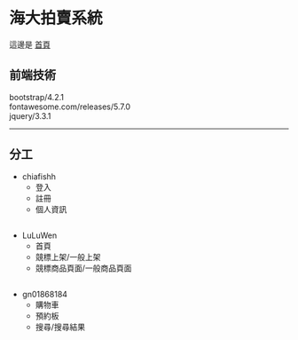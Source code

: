 # 海大拍賣系統
這邊是 [首頁](https://gn01868184.github.io/NTOU-Auction-system.github.io/index.html)
## 前端技術
bootstrap/4.2.1<br>
fontawesome.com/releases/5.7.0<br>
jquery/3.3.1<br>
***
## 分工
* chiafishh
  * 登入
  * 註冊
  * 個人資訊
## 
* LuLuWen
  * 首頁
  * 競標上架/一般上架
  * 競標商品頁面/一般商品頁面
## 
* gn01868184
  * 購物車
  * 預約板
  * 搜尋/搜尋結果


